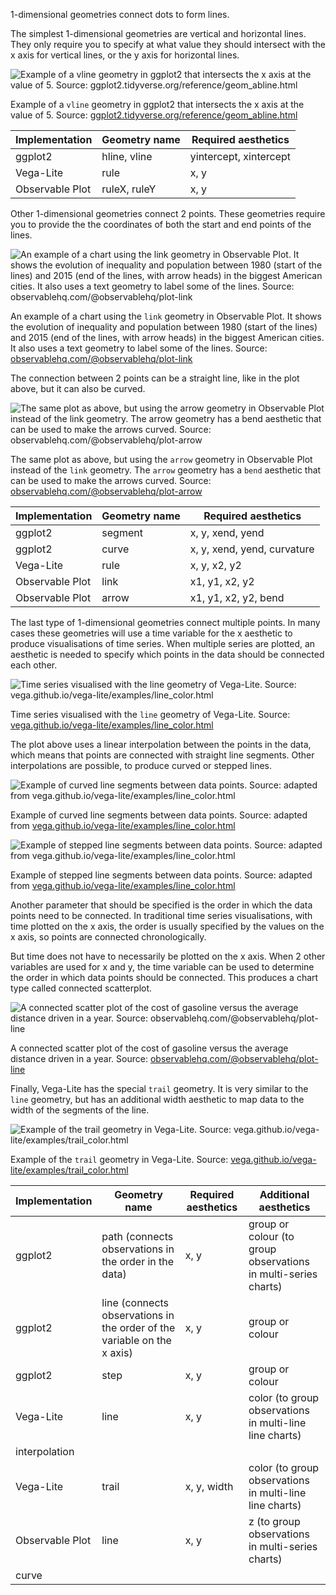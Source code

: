 1-dimensional geometries connect dots to form lines.

The simplest 1-dimensional geometries are vertical and horizontal lines. They only require you to specify at what value they should intersect with the x axis for vertical lines, or the y axis for horizontal lines.

![Example of a `vline` geometry in ggplot2 that intersects the x axis at the value of 5. Source: [ggplot2.tidyverse.org/reference/geom_abline.html](https://ggplot2.tidyverse.org/reference/geom_abline.html)](Geometric%20objects%20in%20detail%20bd1876bee7c94755a7803c7578a39cd9/ggplot2-vline-geometry.png)

Example of a `vline` geometry in ggplot2 that intersects the x axis at the value of 5. Source: [ggplot2.tidyverse.org/reference/geom_abline.html](https://ggplot2.tidyverse.org/reference/geom_abline.html)

| Implementation | Geometry name | Required aesthetics |
| --- | --- | --- |
| ggplot2 | hline, vline | yintercept, xintercept |
| Vega-Lite | rule | x, y |
| Observable Plot | ruleX, ruleY | x, y |

Other 1-dimensional geometries connect 2 points. These geometries require you to provide the  the coordinates of both the start and end points of the lines.

![An example of a chart using the `link` geometry in Observable Plot. It shows the evolution of inequality and population between 1980 (start of the lines) and 2015 (end of the lines, with arrow heads) in the biggest American cities. It also uses a text geometry to label some of the lines. Source: [observablehq.com/@observablehq/plot-link](https://observablehq.com/@observablehq/plot-link?collection=@observablehq/plot)](Geometric%20objects%20in%20detail%20bd1876bee7c94755a7803c7578a39cd9/link-geometry-observable-plot.png)

An example of a chart using the `link` geometry in Observable Plot. It shows the evolution of inequality and population between 1980 (start of the lines) and 2015 (end of the lines, with arrow heads) in the biggest American cities. It also uses a text geometry to label some of the lines. Source: [observablehq.com/@observablehq/plot-link](https://observablehq.com/@observablehq/plot-link?collection=@observablehq/plot)

The connection between 2 points can be a straight line, like in the plot above, but it can also be curved.

![The same plot as above, but using the `arrow` geometry in Observable Plot instead of the `link` geometry. The `arrow` geometry has a `bend` aesthetic that can be used to make the arrows curved. Source: [observablehq.com/@observablehq/plot-arrow](https://observablehq.com/@observablehq/plot-arrow)](Geometric%20objects%20in%20detail%20bd1876bee7c94755a7803c7578a39cd9/arrow-geometry-observable-plot.png)

The same plot as above, but using the `arrow` geometry in Observable Plot instead of the `link` geometry. The `arrow` geometry has a `bend` aesthetic that can be used to make the arrows curved. Source: [observablehq.com/@observablehq/plot-arrow](https://observablehq.com/@observablehq/plot-arrow)

| Implementation | Geometry name | Required aesthetics |
| --- | --- | --- |
| ggplot2 | segment | x, y, xend, yend |
| ggplot2 | curve | x, y, xend, yend, curvature |
| Vega-Lite | rule | x, y, x2, y2 |
| Observable Plot | link | x1, y1, x2, y2 |
| Observable Plot | arrow | x1, y1, x2, y2, bend |

The last type of 1-dimensional geometries connect multiple points. In many cases these geometries will use a time variable for the x aesthetic to produce visualisations of time series. When multiple series are plotted, an aesthetic is needed to specify which points in the data should be connected each other.

![Time series visualised with the `line` geometry of Vega-Lite. Source: [vega.github.io/vega-lite/examples/line_color.html](https://vega.github.io/vega-lite/examples/line_color.html)](Geometric%20objects%20in%20detail%20bd1876bee7c94755a7803c7578a39cd9/line-geometry-vega-lite.png)

Time series visualised with the `line` geometry of Vega-Lite. Source: [vega.github.io/vega-lite/examples/line_color.html](https://vega.github.io/vega-lite/examples/line_color.html)

The plot above uses a linear interpolation between the points in the data, which means that points are connected with straight line segments. Other interpolations are possible, to produce  curved or stepped lines.

![Example of curved line segments between data points. Source: adapted from [vega.github.io/vega-lite/examples/line_color.html](https://vega.github.io/vega-lite/examples/line_color.html)](Geometric%20objects%20in%20detail%20bd1876bee7c94755a7803c7578a39cd9/line-geometry-vega-lite-monotone.png)

Example of curved line segments between data points. Source: adapted from [vega.github.io/vega-lite/examples/line_color.html](https://vega.github.io/vega-lite/examples/line_color.html)

![Example of stepped line segments between data points. Source: adapted from [vega.github.io/vega-lite/examples/line_color.html](https://vega.github.io/vega-lite/examples/line_color.html)](Geometric%20objects%20in%20detail%20bd1876bee7c94755a7803c7578a39cd9/line-geometry-vega-lite-stepped.png)

Example of stepped line segments between data points. Source: adapted from [vega.github.io/vega-lite/examples/line_color.html](https://vega.github.io/vega-lite/examples/line_color.html)

Another parameter that should be specified is the order in which the data points need to be connected. In traditional time series visualisations, with time plotted on the x axis, the order is usually specified by the values on the x axis, so points are connected chronologically.

But time does not have to necessarily be plotted on the x axis. When 2 other variables are used for x and y, the time variable can be used to determine the order in which data points should be connected. This produces a chart type called connected scatterplot.

![A connected scatter plot of the cost of gasoline versus the average distance driven in a year. Source: [observablehq.com/@observablehq/plot-line](https://observablehq.com/@observablehq/plot-line)](Geometric%20objects%20in%20detail%20bd1876bee7c94755a7803c7578a39cd9/connected-scatter-observable-plot.png)

A connected scatter plot of the cost of gasoline versus the average distance driven in a year. Source: [observablehq.com/@observablehq/plot-line](https://observablehq.com/@observablehq/plot-line)

Finally, Vega-Lite has the special `trail` geometry. It is very similar to the `line` geometry, but has an additional width aesthetic to map data to the width of the segments of the line.

![Example of the `trail` geometry in Vega-Lite. Source: [vega.github.io/vega-lite/examples/trail_color.html](https://vega.github.io/vega-lite/examples/trail_color.html)](Geometric%20objects%20in%20detail%20bd1876bee7c94755a7803c7578a39cd9/trail-geometry-vega-lite.png)

Example of the `trail` geometry in Vega-Lite. Source: [vega.github.io/vega-lite/examples/trail_color.html](https://vega.github.io/vega-lite/examples/trail_color.html)

| Implementation | Geometry name | Required aesthetics | Additional aesthetics |
| --- | --- | --- | --- |
| ggplot2 | path (connects observations in the order in the data) | x, y | group or colour (to group observations in multi-series charts) |
| ggplot2 | line (connects observations in the order of the variable on the x axis) | x, y | group or colour |
| ggplot2 | step | x, y | group or colour |
| Vega-Lite | line | x, y | color (to group observations in multi-line line charts)
interpolation |
| Vega-Lite | trail | x, y, width | color (to group observations in multi-line line charts) |
| Observable Plot | line | x, y | z (to group observations in multi-series charts)
curve |
